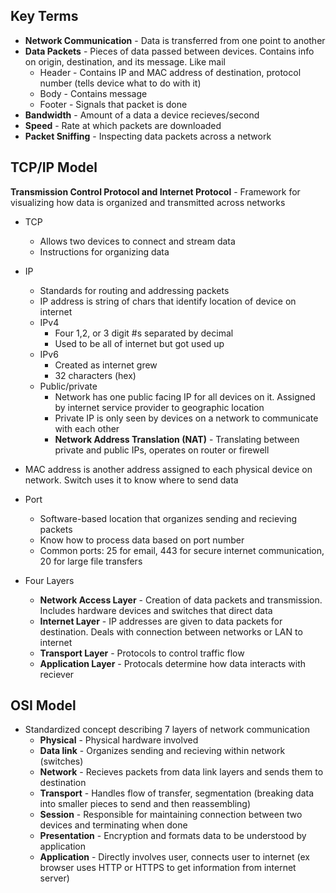 ## Key Terms
* **Network Communication** - Data is transferred from one point to another
* **Data Packets** - Pieces of data passed between devices. Contains info on origin, destination, and its message. Like mail
    * Header - Contains IP and MAC address of destination, protocol number (tells device what to do with it)
    * Body - Contains message
    * Footer - Signals that packet is done
* **Bandwidth** - Amount of a data a device recieves/second
* **Speed** - Rate at which packets are downloaded
* **Packet Sniffing** - Inspecting data packets across a network

## TCP/IP Model
**Transmission Control Protocol and Internet Protocol** - Framework for visualizing how data is organized and transmitted across networks
* TCP
    * Allows two devices to connect and stream data
    * Instructions for organizing data
* IP
    * Standards for routing and addressing packets
    * IP address is string of chars that identify location of device on internet
    * IPv4
        * Four 1,2, or 3 digit #s separated by decimal
        * Used to be all of internet but got used up
    * IPv6
        * Created as internet grew
        * 32 characters (hex)
    * Public/private
        * Network has one public facing IP for all devices on it. Assigned by internet service provider to geographic location
        * Private IP is only seen by devices on a network to communicate with each other
        * **Network Address Translation (NAT)** - Translating between private and public IPs, operates on router or firewell 
* MAC address is another address assigned to each physical device on network. Switch uses it to know where to send data
        
* Port
    * Software-based location that organizes sending and recieving packets
    * Know how to process data based on port number
    * Common ports: 25 for email, 443 for secure internet communication, 20 for large file transfers
* Four Layers
    * **Network Access Layer** - Creation of data packets and transmission. Includes hardware devices and switches that direct data
    * **Internet Layer** - IP addresses are given to data packets for destination. Deals with connection between networks or LAN to internet
    * **Transport Layer** - Protocols to control traffic flow
    * **Application Layer** - Protocals determine how data interacts with reciever
## OSI Model
* Standardized concept describing 7 layers of network communication
    * **Physical** - Physical hardware involved
    * **Data link** - Organizes sending and recieving within network (switches)
    * **Network** - Recieves packets from data link layers and sends them to destination
    * **Transport** - Handles flow of transfer, segmentation (breaking data into smaller pieces to send and then reassembling)
    * **Session** - Responsible for maintaining connection between two devices and terminating when done
    * **Presentation** - Encryption and formats data to be understood by application
    * **Application** - Directly involves user, connects user to internet (ex browser uses HTTP or HTTPS to get information from internet server)